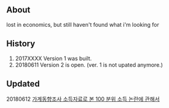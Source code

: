 ## About 

lost in economics, but still haven't found what i'm looking for 

## History

  1. 2017XXXX Version 1 was built. 
  2. 20180611 Version 2 is open. (ver. 1 is not upated anymore.)

## Updated 

20180612 [가계동향조사 소득자료로 본 100 분위 소득 논란에 관해서]()